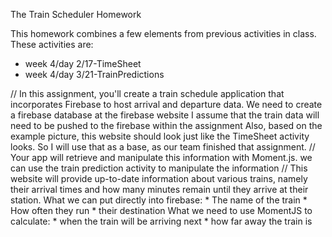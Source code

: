 The Train Scheduler Homework

This homework combines a few elements from previous activities in class. These activities are:
* week 4/day 2/17-TimeSheet
* week 4/day 3/21-TrainPredictions

// In this assignment, you'll create a train schedule application that incorporates Firebase to host arrival and departure data.
    We need to create a firebase database at the firebase website
    I assume that the train data will need to be pushed to the firebase within the assignment
    Also, based on the example picture, this website should look just like the TimeSheet activity looks. So I will use that as a base, as our team finished that assignment. 
// Your app will retrieve and manipulate this information with Moment.js.
    we can use the train prediction activity to manipulate the information
// This website will provide up-to-date information about various trains, namely their arrival times and how many minutes remain until they arrive at their station.
    What we can put directly into firebase:
        * The name of the train
        * How often they run
        * their destination
    What we need to use MomentJS to calculate:
        * when the train will be arriving next
        * how far away the train is

